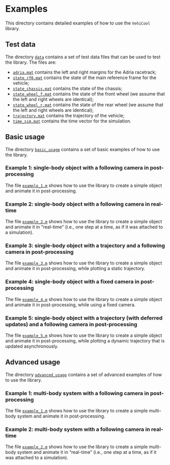 # Examples

This directory contains detailed examples of how to use the `VehiCool` library.

## Test data

The directory [`data`](data) contains a set of test data files that can be used to test the library. The files are:

- [`adria.mat`](data/adria.mat) contains the left and right margins for the Adria racetrack;
- [`state_rf0.mat`](data/state_rf0.mat) contains the state of the main reference frame for the vehicle;
- [`state_chassis.mat`](data/state_chassis.mat) contains the state of the chassis;
- [`state_wheel_f.mat`](data/state_wheel_f.mat) contains the state of the front wheel (we assume that the left and right wheels are identical);
- [`state_wheel_r.mat`](data/state_wheel_r.mat) contains the state of the rear wheel (we assume that the left and right wheels are identical);
- [`trajectory.mat`](data/trajectory.mat) contains the trajectory of the vehicle;
- [`time_sim.mat`](data/time_sim.mat) contains the time vector for the simulation.

## Basic usage

The directory [`basic_usage`](basic_usage) contains a set of basic examples of how to use the library.

### Example 1: single-body object with a following camera in post-processing

The file [`example_1.m`](basic_usage/example_1.m) shows how to use the library to create a simple object and animate it in post-processing.

### Example 2: single-body object with a following camera in real-time

The file [`example_2.m`](basic_usage/example_2.m) shows how to use the library to create a simple object and animate it in “real-time” (i.e., one step at a time, as if it was attached to a simulation).

### Example 3: single-body object with a trajectory and a following camera in post-processing

The file [`example_3.m`](basic_usage/example_3.m) shows how to use the library to create a simple object and animate it in post-processing, while plotting a static trajectory.

### Example 4: single-body object with a fixed camera in post-processing

The file [`example_4.m`](basic_usage/example_4.m) shows how to use the library to create a simple object and animate it in post-processing, while using a fixed camera.

### Example 5: single-body object with a trajectory (with deferred updates) and a following camera in post-processing

The file [`example_5.m`](basic_usage/example_5.m) shows how to use the library to create a simple object and animate it in post-processing, while plotting a dynamic trajectory that is updated asynchronously.

## Advanced usage

The directory [`advanced_usage`](advanced_usage) contains a set of advanced examples of how to use the library.

### Example 1: multi-body system with a following camera in post-processing

The file [`example_1.m`](advanced_usage/example_1.m) shows how to use the library to create a simple multi-body system and animate it in post-processing.

### Example 2: multi-body system with a following camera in real-time

The file [`example_2.m`](advanced_usage/example_2.m) shows how to use the library to create a simple multi-body system and animate it in “real-time” (i.e., one step at a time, as if it was attached to a simulation).
